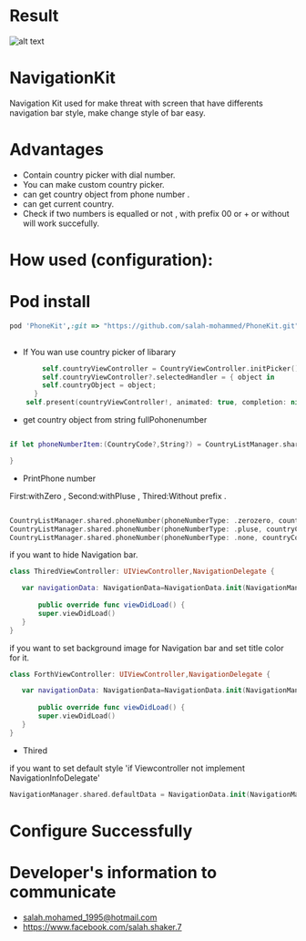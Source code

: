 # Result

![alt text](https://github.com/salah-mohammed/NavigationKit/blob/master/NavigationKitExample/example.gif)

# NavigationKit

Navigation Kit used for make threat with screen that have differents navigation bar style, make change style of bar easy.
# Advantages
* Contain country picker with dial number.
* You can make custom country picker.
* can get country object from phone number .
* can get current country.
* Check if two numbers is equalled or not , with prefix 00 or + or without will work succefully.

# How used (configuration): 
# Pod install
```ruby
pod 'PhoneKit',:git => "https://github.com/salah-mohammed/PhoneKit.git"
 
```
- If You wan use country picker of libarary 

```swift
        self.countryViewController = CountryViewController.initPicker();
        self.countryViewController?.selectedHandler = { object in
        self.countryObject = object;
      }
    self.present(countryViewController!, animated: true, completion: nil);
```
- get country object from string fullPohonenumber

```swift

if let phoneNumberItem:(CountryCode?,String?) = CountryListManager.shared.phoneNumber(fullPhoneNumber:"+966597105861"){

}

 ```
 
- PrintPhone number 

First:withZero , Second:withPluse , Thired:Without prefix .
 
 ```swift

CountryListManager.shared.phoneNumber(phoneNumberType: .zerozero, countryCode: countryObject, phoneNumber: self.txtPhoneNumber.text)
CountryListManager.shared.phoneNumber(phoneNumberType: .pluse, countryCode: countryObject, phoneNumber: self.txtPhoneNumber.text);
CountryListManager.shared.phoneNumber(phoneNumberType: .none, countryCode: countryObject, phoneNumber: self.txtPhoneNumber.text);
```
if you want to hide Navigation bar.

 ```swift
 class ThiredViewController: UIViewController,NavigationDelegate {

    var navigationData: NavigationData=NavigationData.init(NavigationManager.NavigationStyle.hide);
    
        public override func viewDidLoad() {
        super.viewDidLoad()
    }
}
 ```

if you want to set background image for Navigation bar and set title color for it.

 ```swift
 class ForthViewController: UIViewController,NavigationDelegate {

    var navigationData: NavigationData=NavigationData.init(NavigationManager.NavigationStyle.custom(NavigationManager.BarColor.backgroundImage(UIImage.init(named:"navigationImage")!), titleColor: UIColor.white))
    
        public override func viewDidLoad() {
        super.viewDidLoad()
    }
}
 ```
- Thired

if you want to set default style 'if Viewcontroller not implement NavigationInfoDelegate'
```swift
NavigationManager.shared.defaultData = NavigationData.init(NavigationManager.NavigationStyle.custom(NavigationManager.BarColor.customColor(UIColor.blue), titleColor:  UIColor.white))

 ```
# Configure Successfully

# Developer's information to communicate

- salah.mohamed_1995@hotmail.com
- https://www.facebook.com/salah.shaker.7
